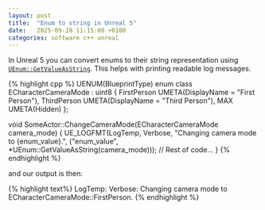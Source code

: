 ```yaml
---
layout: post
title:  "Enum to string in Unreal 5"
date:   2025-09-18 11:15:00 +0100
categories: software c++ unreal
---
```


In Unreal 5 you can convert enums to their string representation using [`UEnum::GetValueAsString`](<https://dev.epicgames.com/documentation/en-us/unreal-engine/API/Runtime/CoreUObject/UObject/UEnum/GetValueAsString/1?application_version=5.3>).
This helps with printing readable log messages.

{% highlight cpp %}
UENUM(BlueprintType)
enum class ECharacterCameraMode : uint8 {
    FirstPerson UMETA(DisplayName = "First Person"),
    ThirdPerson UMETA(DisplayName = "Third Person"),
    MAX UMETA(Hidden)
};

void SomeActor::ChangeCameraMode(ECharacterCameraMode camera_mode) {
    UE_LOGFMT(LogTemp,
              Verbose,
              "Changing camera mode to {enum_value}.",
              ("enum_value", *UEnum::GetValueAsString(camera_mode)));
    // Rest of code...
}
{% endhighlight %}

and our output is then:

{% highlight text%}
LogTemp: Verbose: Changing camera mode to ECharacterCameraMode::FirstPerson.
{% endhighlight %}

